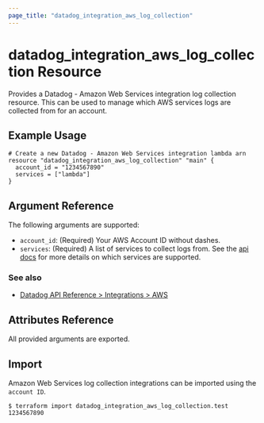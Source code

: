 ```yaml
---
page_title: "datadog_integration_aws_log_collection"
---
```


# datadog_integration_aws_log_collection Resource

Provides a Datadog - Amazon Web Services integration log collection resource. This can be used to manage which AWS services logs are collected from for an account.

## Example Usage

```hcl
# Create a new Datadog - Amazon Web Services integration lambda arn
resource "datadog_integration_aws_log_collection" "main" {
  account_id = "1234567890"
  services = ["lambda"]
}
```

## Argument Reference

The following arguments are supported:

- `account_id`: (Required) Your AWS Account ID without dashes.
- `services`: (Required) A list of services to collect logs from. See the [api docs](https://docs.datadoghq.com/api/v1/aws-logs-integration/#get-list-of-aws-log-ready-services) for more details on which services are supported.

### See also

- [Datadog API Reference > Integrations > AWS](https://docs.datadoghq.com/api/v1/aws-integration/)

## Attributes Reference

All provided arguments are exported.

## Import

Amazon Web Services log collection integrations can be imported using the `account ID`.

```
$ terraform import datadog_integration_aws_log_collection.test 1234567890
```
